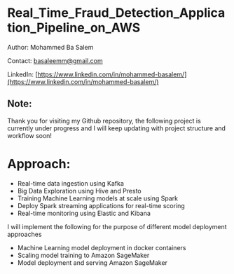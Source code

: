 # Real_Time_Fraud_Detection_Application_Pipeline_on_AWS

Author: Mohammed Ba Salem 

Contact: basaleemm@gmail.com

LinkedIn: [https://www.linkedin.com/in/mohammed-basalem/](https://www.linkedin.com/in/mohammed-basalem/)


## Note:
Thank you for visiting my Github repository, the following project is currently under progress and I will keep updating with project structure and workflow soon!

# Approach: 

- Real-time data ingestion using Kafka
- Big Data Exploration using Hive and Presto
- Training Machine Learning models at scale using Spark
- Deploy Spark streaming applications for real-time scoring
- Real-time monitoring using Elastic and Kibana

I will implement the following for the purpose of different model deployment approaches 

- Machine Learning model deployment in docker containers
- Scaling model training to Amazon SageMaker
- Model deployment and serving Amazon SageMaker
